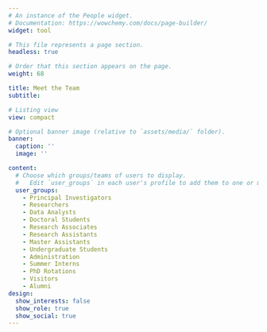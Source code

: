 ```yaml
---
# An instance of the People widget.
# Documentation: https://wowchemy.com/docs/page-builder/
widget: tool

# This file represents a page section.
headless: true

# Order that this section appears on the page.
weight: 68

title: Meet the Team
subtitle:

# Listing view
view: compact

# Optional banner image (relative to `assets/media/` folder).
banner:
  caption: ''
  image: ''

content:
  # Choose which groups/teams of users to display.
  #   Edit `user_groups` in each user's profile to add them to one or more of these groups.
  user_groups:
    - Principal Investigators
    - Researchers
    - Data Analysts
    - Doctoral Students
    - Research Associates
    - Research Assistants
    - Master Assistants
    - Undergraduate Students
    - Administration
    - Summer Interns
    - PhD Rotations
    - Visitors
    - Alumni
design:
  show_interests: false
  show_role: true
  show_social: true
---
```

